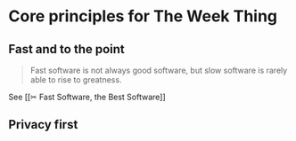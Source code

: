 # Core principles for The Week Thing

## Fast and to the point

> Fast software is not always good software, but slow software is rarely able to rise to greatness.

See [[✂︎ Fast Software, the Best Software]]

## Privacy first